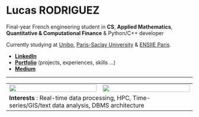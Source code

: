 # Lucas RODRIGUEZ

Final-year French engineering student in **CS**, **Applied Mathematics**, **Quantitative & Computational Finance** & Python/C++ developer

Currently studying at [Unibo](https://www.unibo.it/), [Paris-Saclay University](https://www.universite-paris-saclay.fr/en) & [ENSIIE Paris](https://www.ensiie.fr/).

- **[LinkedIn](https://linkedin.com/in/lcsrodriguez)** 
- **[Portfolio](https://lcsrodriguez.github.io/)** (projects, experiences, skills ...)
- **[Medium](https://medium.com/@lcsrodriguez)** 

---

<table align="center">
  <!--
  <tr>
    <td colspan="2" align="center">
      <img src="https://github-profile-summary-cards.vercel.app/api/cards/profile-details?username=lcsrodriguez" />
    </td>
  </tr>-->
  <tr><td valign="top" width="50%">
    <img src="https://github-readme-stats.vercel.app/api?username=lcsrodriguez&show_icons=true&count_private=true&hide_border=true" align="left" style="width: 100%" /> <!-- &theme=radical -->
  </td>
  <td valign="top" width="50%">
    <img src="https://github-readme-stats.vercel.app/api/top-langs/?username=lcsrodriguez&hide=html,css,hack,tex,javascript&exclude_repo=ENSIIE_S2_PROJET_MATHS,intro-ml-assignment&hide_border=true&layout=compact&langs_count=6" align="left" style="width: 100%" /> <!-- &theme=radical -->
  </td>
 </tr>
  <!--
   <tr>
    <td colspan="2" align="center">
      <img src="https://activity-graph.herokuapp.com/graph?username=lcsrodriguez&bg_color=FFFFFF&color=000000&line=FF0000&point=FF0000&hide_border=true" />
    </td>
  </tr>-->
  <tr>
    <td colspan="2">
      <b>Interests</b> : Real-time data processing, HPC, Time-series/GIS/text data analysis, DBMS architecture
    </td>
  </tr>
</table>
